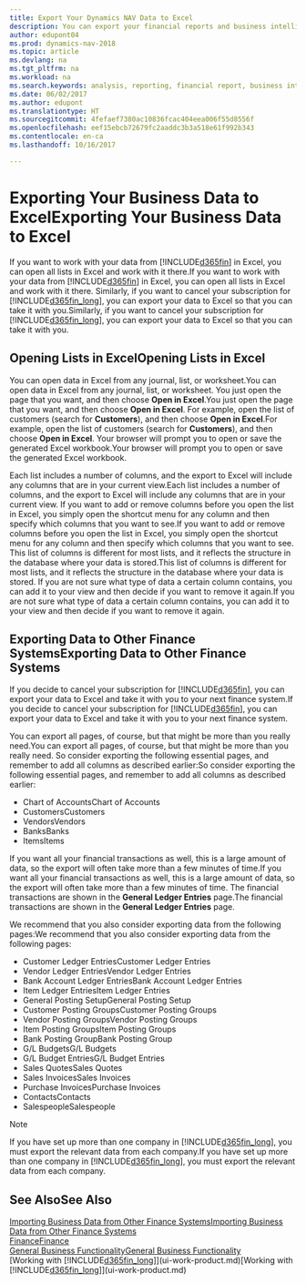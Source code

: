 ```yaml
---
title: Export Your Dynamics NAV Data to Excel
description: You can export your financial reports and business intelligence data from Dynamics NAV  to Excel, or open your Dynamics NAV data in Excel.
author: edupont04
ms.prod: dynamics-nav-2018
ms.topic: article
ms.devlang: na
ms.tgt_pltfrm: na
ms.workload: na
ms.search.keywords: analysis, reporting, financial report, business intelligence, BI, Excel
ms.date: 06/02/2017
ms.author: edupont
ms.translationtype: HT
ms.sourcegitcommit: 4fefaef7380ac10836fcac404eea006f55d8556f
ms.openlocfilehash: eef15ebcb72679fc2aaddc3b3a518e61f992b343
ms.contentlocale: en-ca
ms.lasthandoff: 10/16/2017

---
```

# <a name="exporting-your-business-data-to-excel"></a><span data-ttu-id="206b9-103">Exporting Your Business Data to Excel</span><span class="sxs-lookup"><span data-stu-id="206b9-103">Exporting Your Business Data to Excel</span></span>
<span data-ttu-id="206b9-104">If you want to work with your data from [!INCLUDE[d365fin](includes/d365fin_md.md)] in Excel, you can open all lists in Excel and work with it there.</span><span class="sxs-lookup"><span data-stu-id="206b9-104">If you want to work with your data from [!INCLUDE[d365fin](includes/d365fin_md.md)] in Excel, you can open all lists in Excel and work with it there.</span></span> <span data-ttu-id="206b9-105">Similarly, if you want to cancel your subscription for [!INCLUDE[d365fin_long](includes/d365fin_long_md.md)], you can export your data to Excel so that you can take it with you.</span><span class="sxs-lookup"><span data-stu-id="206b9-105">Similarly, if you want to cancel your subscription for [!INCLUDE[d365fin_long](includes/d365fin_long_md.md)], you can export your data to Excel so that you can take it with you.</span></span>

## <a name="opening-lists-in-excel"></a><span data-ttu-id="206b9-106">Opening Lists in Excel</span><span class="sxs-lookup"><span data-stu-id="206b9-106">Opening Lists in Excel</span></span>
<span data-ttu-id="206b9-107">You can open data in Excel from any journal, list, or worksheet.</span><span class="sxs-lookup"><span data-stu-id="206b9-107">You can open data in Excel from any journal, list, or worksheet.</span></span> <span data-ttu-id="206b9-108">You just open the page that you want, and then choose **Open in Excel**.</span><span class="sxs-lookup"><span data-stu-id="206b9-108">You just open the page that you want, and then choose **Open in Excel**.</span></span> <span data-ttu-id="206b9-109">For example, open the list of customers (search for **Customers**), and then choose **Open in Excel**.</span><span class="sxs-lookup"><span data-stu-id="206b9-109">For example, open the list of customers (search for **Customers**), and then choose **Open in Excel**.</span></span> <span data-ttu-id="206b9-110">Your browser will prompt you to open or save the generated Excel workbook.</span><span class="sxs-lookup"><span data-stu-id="206b9-110">Your browser will prompt you to open or save the generated Excel workbook.</span></span>  

<span data-ttu-id="206b9-111">Each list includes a number of columns, and the export to Excel will include any columns that are in your current view.</span><span class="sxs-lookup"><span data-stu-id="206b9-111">Each list includes a number of columns, and the export to Excel will include any columns that are in your current view.</span></span> <span data-ttu-id="206b9-112">If you want to add or remove columns before you open the list in Excel, you simply open the shortcut menu for any column and then specify which columns that you want to see.</span><span class="sxs-lookup"><span data-stu-id="206b9-112">If you want to add or remove columns before you open the list in Excel, you simply open the shortcut menu for any column and then specify which columns that you want to see.</span></span> <span data-ttu-id="206b9-113">This list of columns is different for most lists, and it reflects the structure in the database where your data is stored.</span><span class="sxs-lookup"><span data-stu-id="206b9-113">This list of columns is different for most lists, and it reflects the structure in the database where your data is stored.</span></span> <span data-ttu-id="206b9-114">If you are not sure what type of data a certain column contains, you can add it to your view and then decide if you want to remove it again.</span><span class="sxs-lookup"><span data-stu-id="206b9-114">If you are not sure what type of data a certain column contains, you can add it to your view and then decide if you want to remove it again.</span></span>  

## <a name="exporting-data-to-other-finance-systems"></a><span data-ttu-id="206b9-115">Exporting Data to Other Finance Systems</span><span class="sxs-lookup"><span data-stu-id="206b9-115">Exporting Data to Other Finance Systems</span></span>
<span data-ttu-id="206b9-116">If you decide to cancel your subscription for [!INCLUDE[d365fin](includes/d365fin_md.md)], you can export your data to Excel and take it with you to your next finance system.</span><span class="sxs-lookup"><span data-stu-id="206b9-116">If you decide to cancel your subscription for [!INCLUDE[d365fin](includes/d365fin_md.md)], you can export your data to Excel and take it with you to your next finance system.</span></span>  

<span data-ttu-id="206b9-117">You can export all pages, of course, but that might be more than you really need.</span><span class="sxs-lookup"><span data-stu-id="206b9-117">You can export all pages, of course, but that might be more than you really need.</span></span> <span data-ttu-id="206b9-118">So consider exporting the following essential pages, and remember to add all columns as described earlier:</span><span class="sxs-lookup"><span data-stu-id="206b9-118">So consider exporting the following essential pages, and remember to add all columns as described earlier:</span></span>  

* <span data-ttu-id="206b9-119">Chart of Accounts</span><span class="sxs-lookup"><span data-stu-id="206b9-119">Chart of Accounts</span></span>  
* <span data-ttu-id="206b9-120">Customers</span><span class="sxs-lookup"><span data-stu-id="206b9-120">Customers</span></span>  
* <span data-ttu-id="206b9-121">Vendors</span><span class="sxs-lookup"><span data-stu-id="206b9-121">Vendors</span></span>  
* <span data-ttu-id="206b9-122">Banks</span><span class="sxs-lookup"><span data-stu-id="206b9-122">Banks</span></span>  
* <span data-ttu-id="206b9-123">Items</span><span class="sxs-lookup"><span data-stu-id="206b9-123">Items</span></span>  

<span data-ttu-id="206b9-124">If you want all your financial transactions as well, this is a large amount of data, so the export will often take more than a few minutes of time.</span><span class="sxs-lookup"><span data-stu-id="206b9-124">If you want all your financial transactions as well, this is a large amount of data, so the export will often take more than a few minutes of time.</span></span> <span data-ttu-id="206b9-125">The financial transactions are shown in the **General Ledger Entries** page.</span><span class="sxs-lookup"><span data-stu-id="206b9-125">The financial transactions are shown in the **General Ledger Entries** page.</span></span>  

<span data-ttu-id="206b9-126">We recommend that you also consider exporting data from the following pages:</span><span class="sxs-lookup"><span data-stu-id="206b9-126">We recommend that you also consider exporting data from the following pages:</span></span>  

* <span data-ttu-id="206b9-127">Customer Ledger Entries</span><span class="sxs-lookup"><span data-stu-id="206b9-127">Customer Ledger Entries</span></span>  
* <span data-ttu-id="206b9-128">Vendor Ledger Entries</span><span class="sxs-lookup"><span data-stu-id="206b9-128">Vendor Ledger Entries</span></span>  
* <span data-ttu-id="206b9-129">Bank Account Ledger Entries</span><span class="sxs-lookup"><span data-stu-id="206b9-129">Bank Account Ledger Entries</span></span>  
* <span data-ttu-id="206b9-130">Item Ledger Entries</span><span class="sxs-lookup"><span data-stu-id="206b9-130">Item Ledger Entries</span></span>  
* <span data-ttu-id="206b9-131">General Posting Setup</span><span class="sxs-lookup"><span data-stu-id="206b9-131">General Posting Setup</span></span>  
* <span data-ttu-id="206b9-132">Customer Posting Groups</span><span class="sxs-lookup"><span data-stu-id="206b9-132">Customer Posting Groups</span></span>  
* <span data-ttu-id="206b9-133">Vendor Posting Groups</span><span class="sxs-lookup"><span data-stu-id="206b9-133">Vendor Posting Groups</span></span>  
* <span data-ttu-id="206b9-134">Item Posting Groups</span><span class="sxs-lookup"><span data-stu-id="206b9-134">Item Posting Groups</span></span>  
* <span data-ttu-id="206b9-135">Bank Posting Group</span><span class="sxs-lookup"><span data-stu-id="206b9-135">Bank Posting Group</span></span>  
* <span data-ttu-id="206b9-136">G/L Budgets</span><span class="sxs-lookup"><span data-stu-id="206b9-136">G/L Budgets</span></span>  
* <span data-ttu-id="206b9-137">G/L Budget Entries</span><span class="sxs-lookup"><span data-stu-id="206b9-137">G/L Budget Entries</span></span>  
* <span data-ttu-id="206b9-138">Sales Quotes</span><span class="sxs-lookup"><span data-stu-id="206b9-138">Sales Quotes</span></span>  
* <span data-ttu-id="206b9-139">Sales Invoices</span><span class="sxs-lookup"><span data-stu-id="206b9-139">Sales Invoices</span></span>  
* <span data-ttu-id="206b9-140">Purchase Invoices</span><span class="sxs-lookup"><span data-stu-id="206b9-140">Purchase Invoices</span></span>  
* <span data-ttu-id="206b9-141">Contacts</span><span class="sxs-lookup"><span data-stu-id="206b9-141">Contacts</span></span>  
* <span data-ttu-id="206b9-142">Salespeople</span><span class="sxs-lookup"><span data-stu-id="206b9-142">Salespeople</span></span>  

> [!NOTE]  
>   <span data-ttu-id="206b9-143">If you have set up more than one company in [!INCLUDE[d365fin_long](includes/d365fin_long_md.md)], you must export the relevant data from each company.</span><span class="sxs-lookup"><span data-stu-id="206b9-143">If you have set up more than one company in [!INCLUDE[d365fin_long](includes/d365fin_long_md.md)], you must export the relevant data from each company.</span></span>

## <a name="see-also"></a><span data-ttu-id="206b9-144">See Also</span><span class="sxs-lookup"><span data-stu-id="206b9-144">See Also</span></span>
[<span data-ttu-id="206b9-145">Importing Business Data from Other Finance Systems</span><span class="sxs-lookup"><span data-stu-id="206b9-145">Importing Business Data from Other Finance Systems</span></span>](upload-data.md)  
[<span data-ttu-id="206b9-146">Finance</span><span class="sxs-lookup"><span data-stu-id="206b9-146">Finance</span></span>](finance.md)  
[<span data-ttu-id="206b9-147">General Business Functionality</span><span class="sxs-lookup"><span data-stu-id="206b9-147">General Business Functionality</span></span>](ui-across-business-areas.md)  
<span data-ttu-id="206b9-148">[Working with [!INCLUDE[d365fin_long](includes/d365fin_long_md.md)]](ui-work-product.md)</span><span class="sxs-lookup"><span data-stu-id="206b9-148">[Working with [!INCLUDE[d365fin_long](includes/d365fin_long_md.md)]](ui-work-product.md)</span></span>  

